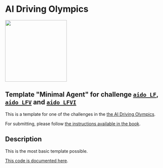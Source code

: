 <!-- do not modify - autogenerated -->
 
# AI Driving Olympics

<a href="http://aido.duckietown.org"><img width="200" src="https://www.duckietown.org/wp-content/uploads/2018/12/AIDO_no_text-e1544555660271.png"/></a>


## Template "Minimal Agent" for challenge [`aido_LF`][lf], [`aido_LFV`][lfv] and [`aido_LFVI`][lfvi]

This is a template for one of the challenges in the [the AI Driving Olympics](http://aido.duckietown.org/).

For submitting, please follow [the instructions available in the book][book].
 
[book]: https://docs.duckietown.org/daffy/AIDO/out/

[lf]: https://docs.duckietown.org/daffy/AIDO/out/lf.html

[lfv]: https://docs.duckietown.org/daffy/AIDO/out/lf_v.html

[lfvi]: https://docs.duckietown.org/daffy/AIDO/out/lf_v_i.html

## Description

This is the most basic template possible.

[This code is documented here](https://docs.duckietown.org/daffy/AIDO/out/minimal_template.html).
